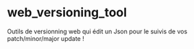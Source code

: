 # web_versioning_tool
Outils de versionning web qui édit un Json pour le suivis de vos patch/minor/major update !
